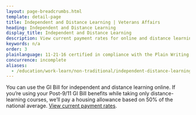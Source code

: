 ```yaml
---
layout: page-breadcrumbs.html
template: detail-page
title: Independent and Distance Learning | Veterans Affairs
heading: Independent and Distance Learning
display_title: Independent and Distance Learning
description: View current payment rates for online and distance learning courses you can get money for under the Post 9/11 GI Bill. If you're using GI Bill benefits to pay for online or distance learning courses, you can also get a housing allowance based on 50% of the national average. 
keywords: n/a
order: 3
plainlanguage: 11-21-16 certified in compliance with the Plain Writing Act
concurrence: incomplete
aliases:
  - /education/work-learn/non-traditional/independent-distance-learning/
---
```


<div class="va-introtext">

You can use the GI Bill for independent and distance learning online. If you’re using your Post-9/11 GI Bill benefits while taking only distance-learning courses, we’ll pay a housing allowance based on 50% of the national average. [View current payment rates](https://www.benefits.va.gov/gibill/resources/benefits_resources/rate_tables.asp).

</div>
